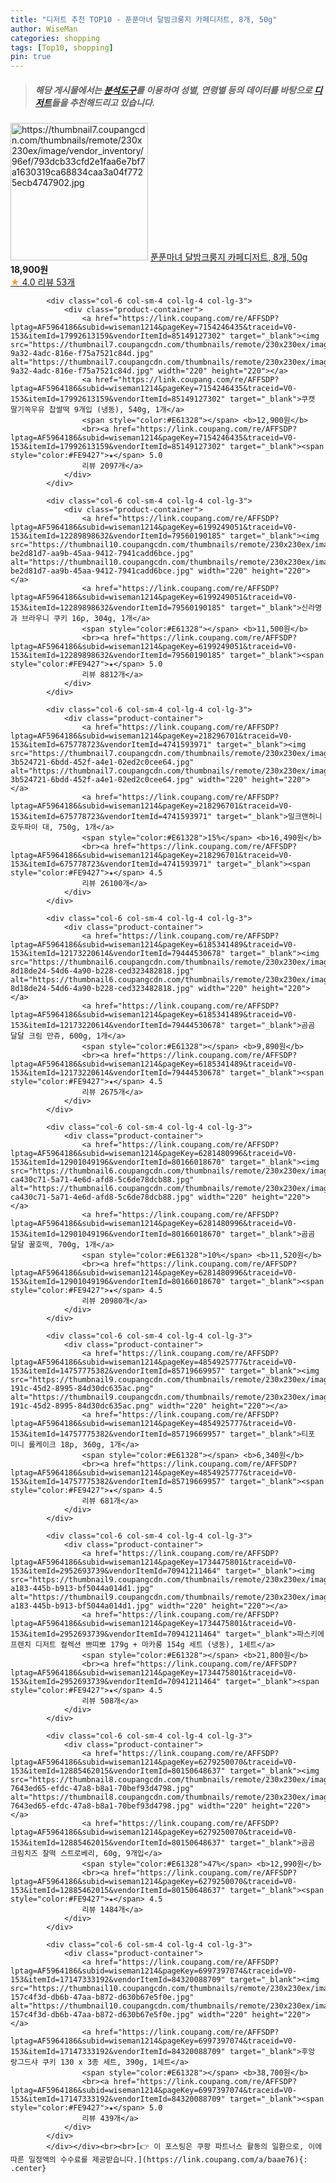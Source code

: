 ```yaml
---
title: "디저트 추천 TOP10 - 푼푼마녀 달밤크룽지 카페디저트, 8개, 50g"
author: WiseMan
categories: shopping
tags: [Top10, shopping]
pin: true
---
```


> ##### 해당 게시물에서는 [**분석도구**](https://itemscout.io/)를 이용하여 **성별**, **연령별** 등의 데이터를 바탕으로 [**디저트**](https://link.coupang.com/a/baae76)들을 추천해드리고 있습니다.
<div class="container"><div class="row">
            <div class="col-6 col-sm-4 col-lg-4 col-lg-3">
                <div class="product-container">
                    <a href="https://link.coupang.com/re/AFFSDP?lptag=AF5964186&subid=wiseman1214&pageKey=7574696866&traceid=V0-153&itemId=19983723575&vendorItemId=87081938988" target="_blank"><img src="https://thumbnail7.coupangcdn.com/thumbnails/remote/230x230ex/image/vendor_inventory/96ef/793dcb33cfd2e1faa6e7bf7a1630319ca68834caa3a04f7725ecb4747902.jpg" alt="https://thumbnail7.coupangcdn.com/thumbnails/remote/230x230ex/image/vendor_inventory/96ef/793dcb33cfd2e1faa6e7bf7a1630319ca68834caa3a04f7725ecb4747902.jpg" width="220" height="220"></a>
                    <a href="https://link.coupang.com/re/AFFSDP?lptag=AF5964186&subid=wiseman1214&pageKey=7574696866&traceid=V0-153&itemId=19983723575&vendorItemId=87081938988" target="_blank">푼푼마녀 달밤크룽지 카페디저트, 8개, 50g</a>
                    <span style="color:#E61328"></span> <b>18,900원</b>
                    <br><a href="https://link.coupang.com/re/AFFSDP?lptag=AF5964186&subid=wiseman1214&pageKey=7574696866&traceid=V0-153&itemId=19983723575&vendorItemId=87081938988" target="_blank"><span style="color:#FE9427">★</span> 4.0
                    리뷰 53개</a>
                </div>
            </div>
            
            <div class="col-6 col-sm-4 col-lg-4 col-lg-3">
                <div class="product-container">
                    <a href="https://link.coupang.com/re/AFFSDP?lptag=AF5964186&subid=wiseman1214&pageKey=7154246435&traceid=V0-153&itemId=17992613159&vendorItemId=85149127302" target="_blank"><img src="https://thumbnail7.coupangcdn.com/thumbnails/remote/230x230ex/image/retail/images/2023/02/10/17/2/11d9e305-9a32-4adc-816e-f75a7521c84d.jpg" alt="https://thumbnail7.coupangcdn.com/thumbnails/remote/230x230ex/image/retail/images/2023/02/10/17/2/11d9e305-9a32-4adc-816e-f75a7521c84d.jpg" width="220" height="220"></a>
                    <a href="https://link.coupang.com/re/AFFSDP?lptag=AF5964186&subid=wiseman1214&pageKey=7154246435&traceid=V0-153&itemId=17992613159&vendorItemId=85149127302" target="_blank">쿠캣 딸기쏙우유 찹쌀떡 9개입 (냉동), 540g, 1개</a>
                    <span style="color:#E61328"></span> <b>12,900원</b>
                    <br><a href="https://link.coupang.com/re/AFFSDP?lptag=AF5964186&subid=wiseman1214&pageKey=7154246435&traceid=V0-153&itemId=17992613159&vendorItemId=85149127302" target="_blank"><span style="color:#FE9427">★</span> 5.0
                    리뷰 2097개</a>
                </div>
            </div>
            
            <div class="col-6 col-sm-4 col-lg-4 col-lg-3">
                <div class="product-container">
                    <a href="https://link.coupang.com/re/AFFSDP?lptag=AF5964186&subid=wiseman1214&pageKey=6199249051&traceid=V0-153&itemId=12289898632&vendorItemId=79560190185" target="_blank"><img src="https://thumbnail10.coupangcdn.com/thumbnails/remote/230x230ex/image/retail/images/4523630161774095-be2d81d7-aa9b-45aa-9412-7941cadd6bce.jpg" alt="https://thumbnail10.coupangcdn.com/thumbnails/remote/230x230ex/image/retail/images/4523630161774095-be2d81d7-aa9b-45aa-9412-7941cadd6bce.jpg" width="220" height="220"></a>
                    <a href="https://link.coupang.com/re/AFFSDP?lptag=AF5964186&subid=wiseman1214&pageKey=6199249051&traceid=V0-153&itemId=12289898632&vendorItemId=79560190185" target="_blank">신라명과 브라우니 쿠키 16p, 304g, 1개</a>
                    <span style="color:#E61328"></span> <b>11,500원</b>
                    <br><a href="https://link.coupang.com/re/AFFSDP?lptag=AF5964186&subid=wiseman1214&pageKey=6199249051&traceid=V0-153&itemId=12289898632&vendorItemId=79560190185" target="_blank"><span style="color:#FE9427">★</span> 5.0
                    리뷰 8812개</a>
                </div>
            </div>
            
            <div class="col-6 col-sm-4 col-lg-4 col-lg-3">
                <div class="product-container">
                    <a href="https://link.coupang.com/re/AFFSDP?lptag=AF5964186&subid=wiseman1214&pageKey=218296701&traceid=V0-153&itemId=675778723&vendorItemId=4741593971" target="_blank"><img src="https://thumbnail7.coupangcdn.com/thumbnails/remote/230x230ex/image/retail/images/4250462849415384-3b524721-6bdd-452f-a4e1-02ed2c0cee64.jpg" alt="https://thumbnail7.coupangcdn.com/thumbnails/remote/230x230ex/image/retail/images/4250462849415384-3b524721-6bdd-452f-a4e1-02ed2c0cee64.jpg" width="220" height="220"></a>
                    <a href="https://link.coupang.com/re/AFFSDP?lptag=AF5964186&subid=wiseman1214&pageKey=218296701&traceid=V0-153&itemId=675778723&vendorItemId=4741593971" target="_blank">밀크앤허니 호두파이 대, 750g, 1개</a>
                    <span style="color:#E61328">15%</span> <b>16,490원</b>
                    <br><a href="https://link.coupang.com/re/AFFSDP?lptag=AF5964186&subid=wiseman1214&pageKey=218296701&traceid=V0-153&itemId=675778723&vendorItemId=4741593971" target="_blank"><span style="color:#FE9427">★</span> 4.5
                    리뷰 26100개</a>
                </div>
            </div>
            
            <div class="col-6 col-sm-4 col-lg-4 col-lg-3">
                <div class="product-container">
                    <a href="https://link.coupang.com/re/AFFSDP?lptag=AF5964186&subid=wiseman1214&pageKey=6185341489&traceid=V0-153&itemId=12173220614&vendorItemId=79444530678" target="_blank"><img src="https://thumbnail6.coupangcdn.com/thumbnails/remote/230x230ex/image/retail/images/1204611726759018-8d18de24-54d6-4a90-b228-ced323482818.jpg" alt="https://thumbnail6.coupangcdn.com/thumbnails/remote/230x230ex/image/retail/images/1204611726759018-8d18de24-54d6-4a90-b228-ced323482818.jpg" width="220" height="220"></a>
                    <a href="https://link.coupang.com/re/AFFSDP?lptag=AF5964186&subid=wiseman1214&pageKey=6185341489&traceid=V0-153&itemId=12173220614&vendorItemId=79444530678" target="_blank">곰곰 달달 크림 만쥬, 600g, 1개</a>
                    <span style="color:#E61328"></span> <b>9,890원</b>
                    <br><a href="https://link.coupang.com/re/AFFSDP?lptag=AF5964186&subid=wiseman1214&pageKey=6185341489&traceid=V0-153&itemId=12173220614&vendorItemId=79444530678" target="_blank"><span style="color:#FE9427">★</span> 4.5
                    리뷰 2675개</a>
                </div>
            </div>
            
            <div class="col-6 col-sm-4 col-lg-4 col-lg-3">
                <div class="product-container">
                    <a href="https://link.coupang.com/re/AFFSDP?lptag=AF5964186&subid=wiseman1214&pageKey=6281480996&traceid=V0-153&itemId=12901049196&vendorItemId=80166018670" target="_blank"><img src="https://thumbnail6.coupangcdn.com/thumbnails/remote/230x230ex/image/retail/images/21728771005358-ca430c71-5a71-4e6d-afd8-5c6de78dcb88.jpg" alt="https://thumbnail6.coupangcdn.com/thumbnails/remote/230x230ex/image/retail/images/21728771005358-ca430c71-5a71-4e6d-afd8-5c6de78dcb88.jpg" width="220" height="220"></a>
                    <a href="https://link.coupang.com/re/AFFSDP?lptag=AF5964186&subid=wiseman1214&pageKey=6281480996&traceid=V0-153&itemId=12901049196&vendorItemId=80166018670" target="_blank">곰곰 달달 꿀호떡, 700g, 1개</a>
                    <span style="color:#E61328">10%</span> <b>11,520원</b>
                    <br><a href="https://link.coupang.com/re/AFFSDP?lptag=AF5964186&subid=wiseman1214&pageKey=6281480996&traceid=V0-153&itemId=12901049196&vendorItemId=80166018670" target="_blank"><span style="color:#FE9427">★</span> 4.5
                    리뷰 20980개</a>
                </div>
            </div>
            
            <div class="col-6 col-sm-4 col-lg-4 col-lg-3">
                <div class="product-container">
                    <a href="https://link.coupang.com/re/AFFSDP?lptag=AF5964186&subid=wiseman1214&pageKey=4854925777&traceid=V0-153&itemId=14757775382&vendorItemId=85719669957" target="_blank"><img src="https://thumbnail9.coupangcdn.com/thumbnails/remote/230x230ex/image/retail/images/2023/04/19/17/2/26c775fc-191c-45d2-8995-84d30dc635ac.png" alt="https://thumbnail9.coupangcdn.com/thumbnails/remote/230x230ex/image/retail/images/2023/04/19/17/2/26c775fc-191c-45d2-8995-84d30dc635ac.png" width="220" height="220"></a>
                    <a href="https://link.coupang.com/re/AFFSDP?lptag=AF5964186&subid=wiseman1214&pageKey=4854925777&traceid=V0-153&itemId=14757775382&vendorItemId=85719669957" target="_blank">티포 미니 롤케이크 18p, 360g, 1개</a>
                    <span style="color:#E61328"></span> <b>6,340원</b>
                    <br><a href="https://link.coupang.com/re/AFFSDP?lptag=AF5964186&subid=wiseman1214&pageKey=4854925777&traceid=V0-153&itemId=14757775382&vendorItemId=85719669957" target="_blank"><span style="color:#FE9427">★</span> 4.5
                    리뷰 681개</a>
                </div>
            </div>
            
            <div class="col-6 col-sm-4 col-lg-4 col-lg-3">
                <div class="product-container">
                    <a href="https://link.coupang.com/re/AFFSDP?lptag=AF5964186&subid=wiseman1214&pageKey=1734475801&traceid=V0-153&itemId=2952693739&vendorItemId=70941211464" target="_blank"><img src="https://thumbnail9.coupangcdn.com/thumbnails/remote/230x230ex/image/retail/images/2020/06/23/9/8/fe7d1192-a183-445b-b913-bf5044a014d1.jpg" alt="https://thumbnail9.coupangcdn.com/thumbnails/remote/230x230ex/image/retail/images/2020/06/23/9/8/fe7d1192-a183-445b-b913-bf5044a014d1.jpg" width="220" height="220"></a>
                    <a href="https://link.coupang.com/re/AFFSDP?lptag=AF5964186&subid=wiseman1214&pageKey=1734475801&traceid=V0-153&itemId=2952693739&vendorItemId=70941211464" target="_blank">파스키에 프렌치 디저트 컬렉션 쁘띠뽀 179g + 마카롱 154g 세트 (냉동), 1세트</a>
                    <span style="color:#E61328"></span> <b>21,800원</b>
                    <br><a href="https://link.coupang.com/re/AFFSDP?lptag=AF5964186&subid=wiseman1214&pageKey=1734475801&traceid=V0-153&itemId=2952693739&vendorItemId=70941211464" target="_blank"><span style="color:#FE9427">★</span> 4.5
                    리뷰 508개</a>
                </div>
            </div>
            
            <div class="col-6 col-sm-4 col-lg-4 col-lg-3">
                <div class="product-container">
                    <a href="https://link.coupang.com/re/AFFSDP?lptag=AF5964186&subid=wiseman1214&pageKey=6279250070&traceid=V0-153&itemId=12885462015&vendorItemId=80150648637" target="_blank"><img src="https://thumbnail8.coupangcdn.com/thumbnails/remote/230x230ex/image/retail/images/1883537307737080-7643ed65-efdc-47a8-b8a1-70bef93d4798.jpg" alt="https://thumbnail8.coupangcdn.com/thumbnails/remote/230x230ex/image/retail/images/1883537307737080-7643ed65-efdc-47a8-b8a1-70bef93d4798.jpg" width="220" height="220"></a>
                    <a href="https://link.coupang.com/re/AFFSDP?lptag=AF5964186&subid=wiseman1214&pageKey=6279250070&traceid=V0-153&itemId=12885462015&vendorItemId=80150648637" target="_blank">곰곰 크림치즈 찰떡 스트로베리, 60g, 9개입</a>
                    <span style="color:#E61328">47%</span> <b>12,990원</b>
                    <br><a href="https://link.coupang.com/re/AFFSDP?lptag=AF5964186&subid=wiseman1214&pageKey=6279250070&traceid=V0-153&itemId=12885462015&vendorItemId=80150648637" target="_blank"><span style="color:#FE9427">★</span> 4.5
                    리뷰 1484개</a>
                </div>
            </div>
            
            <div class="col-6 col-sm-4 col-lg-4 col-lg-3">
                <div class="product-container">
                    <a href="https://link.coupang.com/re/AFFSDP?lptag=AF5964186&subid=wiseman1214&pageKey=6997397074&traceid=V0-153&itemId=17147333192&vendorItemId=84320088709" target="_blank"><img src="https://thumbnail10.coupangcdn.com/thumbnails/remote/230x230ex/image/retail/images/1496639944259-157c4f3d-db6b-47aa-b872-d630b67e5f0e.jpg" alt="https://thumbnail10.coupangcdn.com/thumbnails/remote/230x230ex/image/retail/images/1496639944259-157c4f3d-db6b-47aa-b872-d630b67e5f0e.jpg" width="220" height="220"></a>
                    <a href="https://link.coupang.com/re/AFFSDP?lptag=AF5964186&subid=wiseman1214&pageKey=6997397074&traceid=V0-153&itemId=17147333192&vendorItemId=84320088709" target="_blank">후앙 랑그드샤 쿠키 130 x 3종 세트, 390g, 1세트</a>
                    <span style="color:#E61328"></span> <b>38,700원</b>
                    <br><a href="https://link.coupang.com/re/AFFSDP?lptag=AF5964186&subid=wiseman1214&pageKey=6997397074&traceid=V0-153&itemId=17147333192&vendorItemId=84320088709" target="_blank"><span style="color:#FE9427">★</span> 5.0
                    리뷰 439개</a>
                </div>
            </div>
            </div></div><br><br>[👉 이 포스팅은 쿠팡 파트너스 활동의 일환으로, 이에 따른 일정액의 수수료를 제공받습니다.](https://link.coupang.com/a/baae76){: .center}